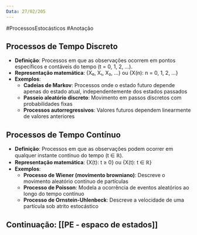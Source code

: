 ```yaml
---
Data: 27/02/205
---
```

#ProcessosEstocásticos  #Anotação 
## Processos de Tempo Discreto

- **Definição**: Processos em que as observações ocorrem em pontos específicos e contáveis do tempo (t = 0, 1, 2, ...).
- **Representação matemática**: {X₀, X₁, X₂, ...} ou {X(n): n = 0, 1, 2, ...}
- **Exemplos**:
    - **Cadeias de Markov**: Processos onde o estado futuro depende apenas do estado atual, independentemente dos estados passados
    - **Passeio aleatório discreto**: Movimento em passos discretos com probabilidades fixas
    - **Processos autorregressivos**: Valores futuros dependem linearmente de valores anteriores

## Processos de Tempo Contínuo

- **Definição**: Processos em que as observações podem ocorrer em qualquer instante contínuo do tempo (t ∈ ℝ).
- **Representação matemática**: {X(t): t ≥ 0} ou {X(t): t ∈ ℝ}
- **Exemplos**:
    - **Processo de Wiener (movimento browniano)**: Descreve o movimento aleatório contínuo de partículas
    - **Processo de Poisson**: Modela a ocorrência de eventos aleatórios ao longo do tempo contínuo
    - **Processo de Ornstein-Uhlenbeck**: Descreve a velocidade de uma partícula sob atrito estocástico

## Continuação: [[PE - espaco de estados]]